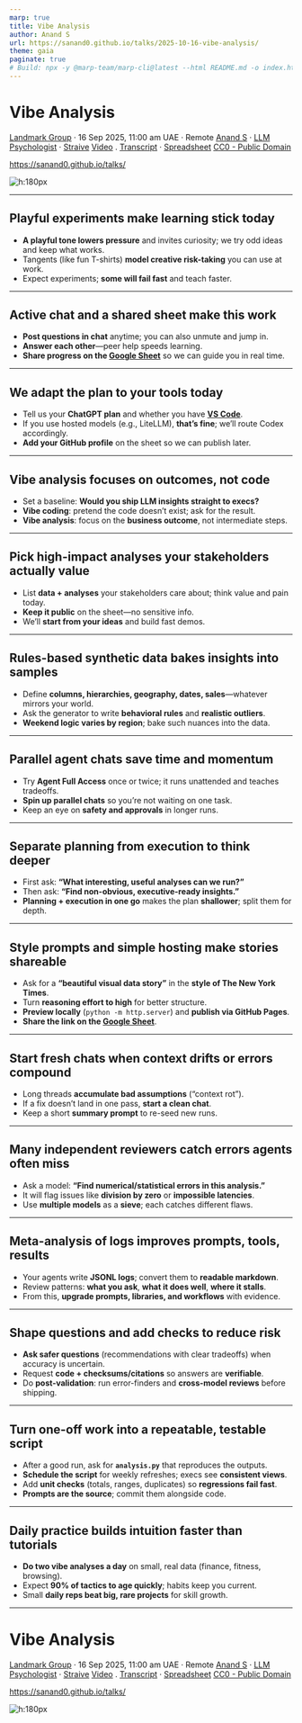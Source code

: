 ```yaml
---
marp: true
title: Vibe Analysis
author: Anand S
url: https://sanand0.github.io/talks/2025-10-16-vibe-analysis/
theme: gaia
paginate: true
# Build: npx -y @marp-team/marp-cli@latest --html README.md -o index.html
---
```


[sheet]: https://docs.google.com/spreadsheets/d/1z88_6xa-uVgE4BTScpwIC7jKYfnstYLk-UEoflhdQ0g/edit?usp=sharing

<style>
  transcript {
    display: none;
  }

  blockquote {
    font-style: italic;
  }

</style>

# Vibe Analysis

[Landmark Group](https://www.landmarkgroup.com/) · 16 Sep 2025, 11:00 am UAE · Remote
[Anand S](https://s-anand.net/) · [LLM Psychologist](https://www.linkedin.com/in/sanand0/) · [Straive](https://straive.com/)
[Video](https://youtu.be/coOYoHVrWU0) . [Transcript](https://github.com/sanand0/talks/tree/main/2025-10-16-vibe-analysis) · [Spreadsheet][sheet]
[CC0 - Public Domain](https://creativecommons.org/publicdomain/zero/1.0/)

https://sanand0.github.io/talks/

![h:180px](https://api.qrserver.com/v1/create-qr-code/?size=150x150&data=https://sanand0.github.io/talks/2025-10-16-vibe-analysis/)

---

## Playful experiments make learning stick today

- **A playful tone lowers pressure** and invites curiosity; we try odd ideas and keep what works.
- Tangents (like fun T-shirts) **model creative risk-taking** you can use at work.
- Expect experiments; **some will fail fast** and teach faster.

<transcript>

**Anand**: Okay, perfect. Thank you, folks. I will be going through a bunch of slides. The slides are not—well, actually the slides are important because that's where you'll get a few links that are essential for this workshop. I have also put in the link in the chat window. I'm not going to explain much about the LLM psychologist business other than to say that it looked like a cool title, so I thought I'll play around with it. **In fact, I even have a t-shirt with my name and the LLM psychologist title printed on it.** The back of the t-shirt is an AI-designed picture of me. I basically was trying out Nano Banana and said, what the heck, let's create an AI picture. And what's the point of an AI-generated picture if you can't put it on your t-shirt? So I ordered a custom one.

But that's the kind of stuff that I do, play around in completely useless ways and share the uselessness with as many people as possible. This is supposedly a workshop where you will be learning stuff, but in reality, it is also a workshop where I'm hoping to use all of you as guinea pigs and try out some experiments. Let's see how they go.

</transcript>

---

## Active chat and a shared sheet make this work

- **Post questions in chat** anytime; you can also unmute and jump in.
- **Answer each other**—peer help speeds learning.
- **Share progress on the [Google Sheet][sheet]** so we can guide you in real time.

<transcript>

Since this is an online workshop, please put in any questions, comments, whatever you have on the Teams chat window. If you are not on this Teams, please get on to this Teams, mute, turn off the speakers, whatever if that helps, or whatever method, but please do make sure you have access to the chat. I will also—yeah, the chat need not only be between me and you, it can be between you as well. Feel free to answer each other's questions, comment on those, or just unmute yourself and ask, comment, whatever. Just stop me. Two hours of monologuing is pretty painful.

As we go through, there is a Google Sheet whose link I have shared in this presentation and will also share on the chat, where as we go along, we'll be tracking your inputs, your progress, and so on. Your names ought to be here, and I am going to sort alphabetically so that it will be easier for you to locate your name. If you don't find your name, please add your name and we'll sort again. And as we go along, you can fill in the details. But yeah, at least the first two you're welcome to fill in now in a minute or two, but the rest, you can fill in as we go along because I'll give you the context for what to fill in.

And while, you know, two hours... the limit for a person to not get bored is apparently about 20 minutes, which is why the TED Talks are for 20 minutes. This is six times longer than that. You will get bored. When you're bored, please do whatever else. Just pretend that you're focusing on the workshop. Watch YouTube videos on your laptop if you want, but don't push yourself.

</transcript>

---

## We adapt the plan to your tools today

- Tell us your **ChatGPT plan** and whether you have **[VS Code](https://code.visualstudio.com/)**.
- If you use hosted models (e.g., LiteLLM), **that’s fine**; we’ll route Codex accordingly.
- **Add your GitHub profile** on the sheet so we can publish later.

<transcript>

Let's do a quick check on the setup. The first question is, what is your ChatGPT plan? If you have a paid account, then we will do certain things in a slightly different way. If you don't have a paid account, we will do things in a different way. My assumption during this workshop, which is different from what Vinay shared, was that we would be going the Codex route, but we don't have to go the Codex route. We'll try, we'll try a whole bunch of other things.

**Participant**: And yeah. Sorry Anand, I think—Sorry Anand. I think everyone has access to a LiteLLM's self-hosted LLM model. I think if anyone's having issues connecting that to the Codex and customizing it, please speak to Sreejith or Akanksha, our coordinator. But otherwise, you should be able to get Codex running with our hosted models. Yeah. If otherwise, if you have a pro plan, please use, feel free to use the pro plan as well.

**Anand**: Cool. So let's explore that. I'm just getting a sense. Okay, so there's nobody who's mentioned a no—okay, Sandeep has mentioned no against Visual Studio Code. Sandeep, that's a no, you don't use Codex, you use Vim or Emacs or some such thing? Or is that a no, you don't code?

**Sandeep**: I don't do code.

**Anand**: Wonderful. One person. We will—yeah, you don't need code. We'll very much work on this. Another question, and we will be doing some public data analysis. So I'm going to jumble up the questions a little bit. Is there—Okay, I'm going to assume that everyone has, or if not, can create a GitHub repo. So, I am going to add a column and ask you to fill out your GitHub profile link.

So, and actually I'm going to move that question a bit before. And yeah, if you could fill out column D as well. Yeah, let's begin with you filling out columns B, C, and D. With column D being the link to your GitHub profile if you have one. If you don't have one, please let's create one by going to github.com and logging in. There should be a sign up, and you'll be able to sign up with practically any email ID. Or yeah, with your Google account or your Apple account.

</transcript>

---

## Vibe analysis focuses on outcomes, not code

- Set a baseline: **Would you ship LLM insights straight to execs?**
- **Vibe coding**: pretend the code doesn’t exist; ask for the result.
- **Vibe analysis**: focus on the **business outcome**, not intermediate steps.

<transcript>

Now, while you're doing that, let's talk a little bit about a starting baseline. See, on the one hand, since we're going to be doing vibe analysis, it's good to know that LLMs can do analysis and we'll be playing around with it. But LLMs can totally mess things up. You've tried it, you know the problems that there can be.

So, I'd love for you to think a little bit about, given the power of LLMs and given the risk of LLMs, where are you, mindset wise, on: **can LLMs deliver exec reporting? That is, are you—how confident are you that you'd be able to have an LLM-delivered analysis, insight, report, whatever, straight to a senior exec?** If you are very confident, put in a yes. You're saying, "Yeah, most often it can do it," sure. You're saying "somewhat often," put that in. If you're saying, "Look, I don't think it will ever get to the point where I can take it straight to an exec," put in a no. Very rarely, sometimes, whatever. Just let's start with your baseline of opinion in terms of can an LLM-delivered insight be taken straight to an exec? And by straight, I mean without even looking at it, let alone verifying it. Because that's what vibe analysis is about. Vibe analysis is saying, I am going to have the LLM do stuff. I am going to pretend that the code does not even exist, that is vibe coding. Further, I'm going to pretend that the analysis itself doesn't exist. That's vibe analysis. I'm only going to focus on the business outcome. There's data, there's outcome. Nothing in between.

</transcript>

---

## Pick high-impact analyses your stakeholders actually value

- List **data + analyses** your stakeholders care about; think value and pain today.
- **Keep it public** on the sheet—no sensitive info.
- We’ll **start from your ideas** and build fast demos.

<transcript>

Another question that I'd like you to explore, think about, is: **what can we use, what can we analyze? What data, what use case, that will have high impact?** Now, think about the stakeholders that you are catering to across different functions. Think about what's difficult or time-consuming today. What is valuable for your stakeholders? And share, based on that, what data or analysis you think would have high value. Please put this in, keeping in mind that this sheet is public. So, do not put in anything that is sensitive. Put in whatever you are comfortable sharing publicly.

Now, we are going to spend a few minutes just letting you fill out this particular one while I take a quick look at a few things. We have about 30-40% with a ChatGPT plan. Got it.

**Participant**: Someone in the roadmap was saying something?

**Anand**: No, I think it was me. Sorry.

**Participant**: No worries.

**Anand**: Practically everyone except Sandeep and Shikha have a VS Code account. Shikha, I'm guessing you don't program in the course of your day. Is that right?

**Shikha**: No, no, I do.

**Anand**: What editor?

**Shikha**: Sorry?

**Anand**: What editor do you use?

**Shikha**: You're not audible. Hello? Am I audible?

**Anand**: You're audible. What code editor do you normally use?

**Shikha**: Sorry.

**Anand**: Can anyone else hear me? Okay, Shikha can't hear me.

**Participant**: We can hear you.

**Anand**: Okay. Okay, Shikha's rejoining. Cool. Not a problem. And I'm guessing the others who have—Okay, Sarah, what editor—okay, editor do you use? Sahil, what editor do you use? Nesrin, Minnie? You're welcome to type in the chat window. I'm just particularly keen on getting a feel—not getting a feel, making sure that I know where everyone is in terms of their editor setup, please. Because if anyone's not able to follow along and I need to put in a different editor, I will factor that in.

In the meantime, almost everyone's been able to also set up their GitHub account. Which is good. And we are starting to get inputs around the LLMs delivering exec reporting and there's a mix of responses. We'll come back to this later. And I guess people have started filling in the data and analysis that you think will have high impact. That is great.

Okay, and Suresh, you use Codium. Okay, interesting. But you also have VS Code, which is cool. I haven't tried Codium. And it's a fork. Okay, yeah. Sorry, any fork of VS Code works. I mean, as far as column C is concerned, if you have VS Code or a fork of it, please, just assume that it's working fine.

Okay, and some people have jumped to B1, which is great if you also have the Codex plugin and Python installed. That's perfect. For those of you who don't have Python installed, I would encourage you to install Python as well.

I'm just waiting for a few people to fill in some examples of data and analysis with high impact that can be a starting point for us to dive into specific data sets.

Okay, for those of you who have created your GitHub accounts, the next step, since practically everyone has VS Code—and Sandeep, Sarah, in your case I'll share what you might be able to do—you can go ahead and install Visual Studio Code. Sandeep, Sarah, you will want to install Visual Studio Code, but others, if you don't have the Codex extension, please jump to slide 10 and install the Codex extension. If you want to do it on your VS Code terminal, go right ahead. And please also make sure that you have Python installed. I will share a link to a tutorial. And this is for Sandeep, Sarah, and I'm just checking if there's anyone else with a no. Okay. Sandeep and Sarah, please follow these instructions. They are step-by-step instructions. Hopefully should not be too complex. And with that, we will all be able to run code locally on our machines.

Okay, we have a response on the kinds of data analysis that will have high impact. From Suresh, it's an analysis of mobile application catalog files to measure the performance of build-to-build performance deviation. Nice. Performance analysis is a fantastic use case.

Speed of AI image generation and accuracy of image as per prompts. Vidul, that's interesting. You're saying that that's a data set whose analysis will have high impact? Could you maybe unmute and explain?

**Vidul**: Yeah, hi. So, we basically work on AI generation of content right now, and we are using Nano Banana models. So recently, what data we check is how, what is the accuracy of the image which we get as per our prompts. And how, what is the speed of the NA10 workflows or the Nano Banana model which is giving us that image?

**Anand**: Fascinating. Again, performance related on this. Yeah. You know, given this kind of use case, I'm very tempted to just completely skip the public data set. We should just be working with your data sets. Wonderful. Let's just wait for a few more use cases to emerge and then we can dive in.

In the meantime, I'm also keeping an eye on the Codex plus Python installation column. Pravin, if you could take a shot at installing the Codex extension, at least, and certainly Python as well if you could, that will allow us to follow along.

One more use case and we can then dive in.

Okay, we have Devbrat saying allocation and replenishment data to arrive at stock availability. Could you unmute and share a bit more about this use case, Devbrat?

**Devbrat**: Yeah, hey hi Anand. So, I specifically work with the planning and allocation replenishment team, wherein we oversee the initial allocations and subsequent replenishment to stores of stock. So, basically analysis of that to determine what is our availability percentage right now, whatever stock we initially launched, is available at the store in subsequent months or not.

**Anand**: Fantastic. Do you have VS Code, Codex, or Python set up?

**Devbrat**: Yes, I do.

**Anand**: Wonderful. Actually, others, if you don't mind, let's start with this because of the use cases that we talked about, this one is probably most amenable to synthetic data generation. But even before we go there, Devbrat, do you have a public data set of this kind that we can use?

**Devbrat**: I have some data, let me just manipulate it so that we can use it in the session.

**Anand**: Let's do something different. Since you have data, what I'll do is there is—one of my colleagues built a small prototype where we can generate synthetic data of arbitrary kinds that follow a certain hypothesis. I'll ping the link. You'll need to provide an API key for it to work. In my case, I've already set it up by connecting it to our open router API. So works for you, doesn't work for you, doesn't matter. I can run this and share the data set with you, maybe even over Teams.

So what we want to do or what we can do here is you describe the data set and we'll have it generate the data accordingly.

**Devbrat**: All right.

**Anand**: Go on. I'll type, you talk.

**Devbrat**: Just let me just opening my Excel so that I can be as accurate.

**Anand**: Yeah.

**Participant**: Or you could just share the headers for the Excel spreadsheet. I think it's probably easier.

**Anand**: Yeah, that was—

</transcript>

---

## Rules-based synthetic data bakes insights into samples

- Define **columns, hierarchies, geography, dates, sales**—whatever mirrors your world.
- Ask the generator to write **behavioral rules** and **realistic outliers**.
- **Weekend logic varies by region**; bake such nuances into the data.

<transcript>

**Devbrat**: Yeah Anand. So in the data set, we would mostly have the concept name, which is your brand, as we have multiple brands.

**Anand**: Yeah.

**Devbrat**: We would have the date key. Our product hierarchy, which is group, department, class, sub-class.

**Anand**: Okay. I'm going to just say class. Go on.

**Devbrat**: Yeah. Then we would have the territory. So the data that I'm right now describing to you is for a weekday versus weekend sales.

**Anand**: Okay.

**Devbrat**: This is also one of the analysis that we do perform. So then we would have the net sales amount. The retail quantity, that is what was the quantity that was sold on that particular date. The retail cost. And yes, so this is the raw data that we would have. Against this, we would proceed to analyze whether, depending on the date, which day of the week it was and whether it was a weekend or weekday, and then club it and go on with our analysis.

**Anand**: Got you. Fine. So not quite the allocation and replenishment data. This is slightly different data. All right, fine. Let's go with this. Now, what I'll also say is, let's see. I want you to put in realistic patterns that occur in retail. Think about a series of hypotheses on how exactly retail would work, and this is specifically in the Middle East, so keep that in mind. Make sure that there are a few outliers, exceptions, unusual patterns that we normally find in data as well.

Let's transcribe that and hopefully that will in a few seconds... Okay, might have been faster too. We will be analyzing weekday versus weekend sales as well. And have it generate the data set. Now, the other thing of course that I could do is have ChatGPT take exactly the same system prompt, blah blah blah. Allow me to download the data set. And run.

Now, what you are seeing is effectively a somewhat standardized way by which we can create synthetic data for various purposes. So, I effectively have a system prompt that says you are a synthetic data generator and asking it to follow certain rules when generating the synthetic data. Of the rules, the one that I find most important is that we are asking the LLM to create behavioral rules about the generated data and then implement it. In other words, it's not about creating random stuff, it's about creating stuff that will actually have insights baked in. So which will make it a little more realistic. And then yeah, we have it generate the output.

So this is going to take its own sweet time whereas this might be a little faster. It's created some code. I am going to run this code and let's see how much data we have. My preference is to get to at least 100,000 rows. But we have not—ah okay, this one failed. So, let ChatGPT do its agentic thing and solve the problem.

But I am curious, has anyone—let me add this as a question here. Insert one column to the left. Any synthetic data that you generated? If—has anyone generated synthetic data using LLMs in any shape or form so far? I'd love to hear your inputs and while... yeah, please share verbally, it's good enough.

**Suresh**: Yeah, Anand Suresh here.

**Anand**: Yes, Suresh.

**Suresh**: So the data that's synthetically I have generated is that based upon the use case I have written there, right? I have a couple of performance test data that I collect from actual physical devices. Right? You have a mobile device, you have the information of that mobile device holding the information of how much of network, how much of battery usage or CPU usage. That synthetic, that's the original data that I have that is written in log files. Right? So based on analyzing that log files, I generate an HTML report because the file that I use is most probably 1 GB. Right? Not everyone to read it. So I use AI to generate a synthetic HTML report to read out its understanding as a job role does, right? As a performance engineer does, prepare an HTML report out of that.

**Anand**: Got you. And why synthetic data though?

**Suresh**: Help me understand. Why is that needed is what you're asking, right?

**Anand**: Yeah, you have real data. Why synthetic data?

**Suresh**: Yeah. See, I have lines of—in that log file I have, as I mentioned, it's like 1 GB of file, have thousands of lines to analyze. Right? So either I need some level of profiler to understand it as a subject matter expert and prepare a report. Right? That's the use case. That's the, that is why I'm using that, using a synthetic generated report kind of thing there. You answer you right.

**Anand**: If the source is large, I would have taken a sample and run it. Why synthetic data?

**Suresh**: See, sample in the sense, even see, there are too many metrics that that file has, right? Identifying the pattern what exactly I want, right? Is the file has information saying that when the app launched, right? That, that line may be written in some 1000 line or 2000 line, right? I'll not be able to sample, understand where is that line captured that metrics. Out of multiple files that I have. So I need to start some mechanism that can help me analyze all the lines that are written there, pick up what exactly is the console output that I want and give me the measurement when that start and when that stopped.

**Anand**: What I'm taking away is that you, sampling may miss a few scenarios that you want to explicitly introduce.

**Suresh**: Yeah, that's happening, yeah.

**Anand**: I see, got you. And that is often a powerful way or powerful use of synthetic data. In fact, that's probably my most common use of synthetic data. I want to introduce all kinds of scenarios, some of which I know beforehand, some of which I don't, and create this. Anyone else created any synthetic data? And if so, please do fill it in, but please also share verbally.

Okay, comment from Anand Tiwari, "Synthetic data is artificial data generated from statistical models trained on real-world data, designed to mimic patterns and properties without any real individual personal information." And you just created one with Codex for e-commerce. Do share more Anand, maybe if you can unmute and explain.

**Anand Tiwari**: Am I audible now?

**Anand**: Yes, now you are.

**Anand Tiwari**: Audible right? Yeah. So the link you have shared to generate the data, right? So there, prompt is already there for creating e-comm. I took the prompt, given to Codex and asked it to create a Python file and generate, like based on my input, it will generate...

**Anand**: Understood. Nice, nice. Okay. I was curious about any prior synthetic data, but you're just saying now you manage to get that done. Wonderful.

**Anand Tiwari**: Yes.

**Anand**: Perfect. Let's see. I guess we now have this data set which I will share in the chat window, but the data is not found. Try again. And it's still not found. Download. Okay. I wasn't able to download it. Try again. And give me the link.

Hopefully that should do a better job. No. Didn't work. Give me this CSV please.

Usually these links last at least an hour, but sometimes there are problems. I wonder if the file name has an issue. Okay, it says it's created the CSV. Let's download. Okay, that worked. And to avoid the massive size of these, I will—okay, 1.3 MB. I'll zip it anyway and add it to the chat. It's about 250 kilobytes. Oh, that didn't quite work. Let me—interesting. Looks like I am not able to attach it in Teams. What is your preferred file sharing mechanism?

**Participant**: You can just add it to the Google Sheet, I think, as another one. I think the teams can download it from there easier.

**Anand**: Interesting. That is a good point. I'll add it to Google Drive. And I have the CSV. Compress as a zip file. Create this on Google Drive. And share it publicly. And I will put in the link in the chat. So you should be able to download this.

Okay, so now that we have a data set to start with—and my request is others, please, you don't have to use public data. I wanted public data so that we could collectively share in this session. I'd like you to work on your respective data sets. Ideally, something that you've picked and added in column F as the data set that you want to analyze.

So, we are now getting into the analysis stage. We've spent 40 minutes talking random stuff, but now's when the work begins, so to speak. So maybe we can start with Devbrat, you sharing your screen. I'll stop sharing mine.

**Devbrat**: Yeah.

**Anand**: Wonderful. And we'll rotate as we go along with anyone else who has public data. So, Suresh, you have some public data now?

**Suresh**: Yeah, I got some data here. Even I have shared that link, GitHub repo link there.

**Anand**: Oh, wonderful. And Vidul, were you able to get or generate any public data related to this or anything else?

**Vidul**: Yeah, yeah, I'm just in the process of it.

**Anand**: Wonderful. And Anand, you've in any case gotten or created public data. Were you able to download it?

**Anand Tiwari**: Yes, yes.

**Anand**: Wonderful.

**Anand Tiwari**: Yes, it's available.

**Anand**: So maybe we'll rotate between this group and anyone else who has public data that they want to share. But in the meantime, we'll wait for Devbrat to share screens and we will dive in a bit and explore what creative things we can do with the analysis.

Remember, the objective here is vibe analysis. So we don't want to worry too much about the code or the analysis. Ours is more an output focus and how we can get to good answers, both robust and interesting and useful.

**Devbrat**: I'll share my screen now Anand. Just a heads up, I am from a non-coding background, so I do use Cursor and VS, but not very familiar.

**Anand**: **You are the perfect candidate for vibe analysis.** No, with several, with no blinkers on. So, great. Now, as a starting point, please open the folder... there's an open folder, yeah, that has the data set.

**Devbrat**: Let me just maybe transfer this.

**Anand**: Actually, opening the downloads folder works fine too.

**Devbrat**: Okay.

**Anand**: And part of—one of the things that you want to do, general tip to everyone, is if you have multiple data sets in one folder, **create a separate folder, move just your data set in, and do the analysis.** LLMs, coding agents in particular, are as dangerous as you can imagine. So, A, you don't want data exfiltration. B, you don't want malicious code, or you want to kind of sandbox malicious code. And most of these coding agents, by default, restrict themselves to the folder that you are running in. So, sandbox by folder.

Yeah, please open the folder, Devbrat.

**Devbrat**: I've opened the folder. Do you want me to open the file as well?

**Anand**: No, not required. Why don't we now create a plan? What I find effective is keeping the plan part separate and the execution part separate. One shot works well in some cases, and we can trigger that. So actually, let's do both. Why don't you ask it to generate some insights, whatever you want? That's step one.

Okay. But don't press enter yet. Once you've typed in whatever prompt you want, then before pressing enter, I'll share a few ideas.

</transcript>

---

## Parallel agent chats save time and momentum

- Try **Agent Full Access** once or twice; it runs unattended and teaches tradeoffs.
- **Spin up parallel chats** so you’re not waiting on one task.
- Keep an eye on **safety and approvals** in longer runs.

<transcript>

**Anand**: Yeah. Great. Now, at the bottom, there is a dropdown. Could you select… okay, multiple dropdowns. Even below that, there's a tiny little thing. Yeah. Switch Mode.

Yeah. Now, normally you would have it in Agent, but in this particular case, there's no harm putting it in Agent Full Access. So that way you don't have to keep approving. Specifically, what that will… yeah, basically eliminates the need for multiple approvals. You have Python installed on your machine, I presume, right?

**Devbrat**: Yes, I do.

**Anand**: Perfect. The next thing that we want to do is have some of these run in parallel. And I'll share a second tip. But before that, just one thing for everyone to keep in mind, if you have not yet tried Agent Full Access, **try it once or twice. It is slightly dangerous, but you also need to know the benefits that you get when an agent can run autonomously.**

Again, from this point on for a while, I'm going to be sharing a bunch of ideas, suggestions, tips, etc. Good part is it's being recorded, but if you'd like me to repeat any of these or have any questions on anything, please put that in the chat window, and we'll take that as we come along. So for now, please click on Submit on this, Devbrat.

Now, second tip: **it is utterly painful and boring to wait for an agent to finish stuff.** So, I usually find it more entertaining for myself to do something else in parallel. So in this case, could you click on that new chat, Devbrat?

Yeah. And let's try something else. Now, there are two problems that we face when working with LLMs. A, they don't do what we ask them to do well. The converse of this problem is, **we don't ask them to do the stuff that they do well**. And a big part of the blinkers that we have is that we kind of know how to do stuff, we've been doing stuff so far, and we limit ourselves to that. Weekday-weekend analysis is a classic example. You have been doing this analysis, therefore that is what you want to do.

What if you didn't even know how to do this? And if you wanted to be a creative person. Here is a prompt that you can try and type out, Devbrat. **"What interesting, useful analysis can I run on this dataset?"**

Question mark, and run.

Now, what we're doing here is an exploration. We are asking it for suggestions on what analysis can be run. Roughly the equivalent of having it do exploratory data analysis, except that when people do exploratory data analysis, they do it from the perspective of trying to get an understanding of the data. Here, we are asking it to do an exploratory data analysis to help us surface insights, and maybe it will do a little bit of preliminary analysis and say, "here may be an interesting observation, here's another interesting observation."

In fact, we could do something even better. Could you create a new chat?

And ask it to **"find the most interesting, useful, and non-obvious insights from this data."**

Yeah, "find the most interesting, useful, and non-obvious." Obvious spelling. Very interesting spelling also, but that's okay.

Yeah, go ahead, it'll figure it out. Insights from this data. And explain it in simple, witty language. W-I-T-T-Y. Yeah, language for a senior exec.

And go ahead.

</transcript>

---

## Separate planning from execution to think deeper

- First ask: **“What interesting, useful analyses can we run?”**
- Then ask: **“Find non-obvious, executive-ready insights.”**
- **Planning + execution in one go** makes the plan **shallower**; split them for depth.

<transcript>

Now, let's talk about a few things here. In the earlier example, we're saying, "what can we find?" That is roughly the equivalent of a planning mode. You do the exploration and give me some ideas. Now here we are saying, "give me the ideas and give me the answer." Why would we not always do the latter? What I find is that the mental capacity of a single agentic loop execution is constrained. It doesn't go too far. So, **if you ask it to plan and execute, it allocates less thinking power to planning** and, compared to the full thinking power, maybe it does 50-50, 20-80, whatever. But the amount of thinking or planning is less than the whole. So, if I have a pure planning cycle, I usually find that it comes up with more insights that I could explore, out of which I can pick and choose and dive deeper.

Whereas this is a slightly different one. I am not interested in coming up with the most interesting analysis, I'm just interested in coming up with some interesting analysis. In that case, I switch over to this. But in any case, one of the principles to follow is, if you think you know what analysis to do, good, do it. But **remember that the AI can do other stuff that you haven't even thought of.**

Now, let's go back to the list of analyses or list of chats, Devbrat, and pick the first one. Maybe it's run. Okay, well, why don't you interpret this?

**Devbrat**: Right. It's very generous, should I show both Saturday, Sunday weekend? I think it is a strong, it is good analysis, especially that it has also considered that in Middle East, Friday might be a weekend. So it has given us that picture as well without us specifying it.

**Anand**: Well, kind of, the file name gave it away, but it's obviously smart enough to pick it up.

**Devbrat**: Yeah.

</transcript>

---

## Style prompts and simple hosting make stories shareable

- Ask for a **“beautiful visual data story”** in the **style of The New York Times**.
- Turn **reasoning effort to high** for better structure.
- **Preview locally** (`python -m http.server`) and **publish via GitHub Pages**.
- **Share the link on the [Google Sheet][sheet]**.

<transcript>

**Anand**: So which is great. Now, here's the problem. It takes us a minute to read through this and understand it. How about if we ask it to visualize it? I would say, **"Create a visual data story as a single-page web app that explains this insight."**

Now, we'll make a few small tweaks before we submit this. Instead of create a visual data story, let's make it **"create a beautiful visual data story."** Add the word beautiful before visual. And some of this matters because the aesthetics will make it far easier for the audience to understand it. And depending on the model, it has a pretty decent sense of aesthetics.

Next, let's make a model choice. Could you select the dropdown that chooses the models? Auto context is fine. But to the right, isn't there a little tiny little button to the right of that? No? Oh, that's okay, fine. Which… I think we have configured at GPT-5. Could you go to the settings in your… yeah, that one. Select the codex settings dropdown. Open the config.toml. And GPT-5 via light LLM with reasoning effort medium. Could you change the reasoning effort to high? And save it. Save and close.

And okay, the reason I'm saying high is, well, you can try it with medium and try it with high and see the difference. But what I find is that it tends to be a little more, obviously, thoughtful with high, and that can make a difference in terms of the aesthetics, especially keeping in mind that GPT-5 is not as aesthetically sound a model as let's say Sonnet 4.5.

The second thing that we can do is **style transfer**. Now, it's one thing to say create a beautiful visual data story. It's another thing to say create a beautiful visual story in the style of X, Y, and Z. Now, **one of the ways in which we can specify things is explicit**, which is, "I want you to create a header like this. I want you to create a banner like this. I want you to create a scrolly-telling style application, buttons in this form," etcetera, which is verbose. A more efficient way of providing instructions is saying, **"in the style of X."** You could say, "write code in the style of this particular developer," a famous developer. Create visual art in the style of this painter. Create data stories in the style of, say, the New York Times or the South China Morning Post or whatever. In other words, having a mental model of different style catalogs, styles of development, styles of analysis, styles of visualization, styles of anything in your line of work, can be very powerful. Knowing what those styles are becomes important. For now, therefore, why don't we pick the New York Times as the gold standard for visual data stories and add the phrase, "in the style of the New York Times"?

Perfect. Now go ahead and submit.

Right. And could you go back to the chat? And after the next two will, any one of these complete? Can you find the most… yeah, most interesting… Yeah, okay. Let's take a quick look.

Any of these sound promising?

**Devbrat**: Sales and margin basics.

**Anand**: And others, please feel free to pitch in as well, if you spot something that looks interesting.

**Devbrat**: Pareto is interesting, I guess. The top classes that are contributing to 80% of sales. Something which we did not think of.

**Anand**: Any others?

**Suresh**: Devbrat, do you mind closing the welcome window and making the font a bit bigger, please?

**Devbrat**: Yeah.

**Suresh**: Thanks. Thank you.

**Anand**: And control… yeah, perfect. One more control plus might make it easier. Control plus is the keyboard shortcut for increasing font size.

**Devbrat**: Control plus.

**Anand**: Yeah.

You know, one of the analysis patterns that I find almost invariably interesting is **anomaly detection**. And it's saying are there any outlier days or category spikes. The reason is it either flags errors in data or unusual business patterns. Both are almost guaranteed wins.

Cannibalization signals. Okay, that is also another… I find that a correlation matrix is another one of those ultra-powerful analysis techniques. Create a bunch of categories, find out what is the correlation in sales between category A versus category B for every pair of categories, and then see if there are any insights that come out of those. Now obviously, this is dummy data, so the actual insight will not be as powerful. But the important thing here is, given this kind of data, the… what an LLM is able to share in terms of the kinds of analysis we can do is also something that expands our horizons. And **the biggest barrier that I've seen to this is our own skill**. The more skilled a person is in doing a certain piece of, in doing analysis, the more blind they are to analysis outside of their experience. It's not a bad thing because they probably know 90% of what needs to be done. That 10% or what we believe is 10%, could actually be much larger with LLMs.

But what this does not tell us is, is doing this analysis actually interesting or useful? So let's take a look at the last piece of analysis if Devbrat, you could go back to the list and pick the, yeah, that one. And yeah, let's start, stay with the executive summary. I'll read it out. Two big sale waves crush price realization. January and July run a 34% markdown versus the 18 to 20% of the rest of the year, dragging average sale price from 60 to 47. Okay. If I was an exec, that would be pretty impactful.

And Mix is doing the heavy lifting. I'm guessing that's a category. Sneakers, bags, and watches punch above their weight, whereas low average sales price, tees, t-shirts maybe, soak up about 30% of the units and only 9% of the sales, which is the Pareto analysis that we were talking about. Again, useful, but may not be surprising. Returns cluster in high-ticket accessories and modest wear. Okay, and Qatar and Oman are the hotspots for costly returns. That would be ultra-valuable information if it was not already known where are my returns killing me. UAE is promotion-heavy whereas Bahrain is steady on pricing. Again, fairly useful. Now here we have a set of answers, which it has picked from a whole series of different kinds of analysis after spending a good six minutes on this.

Here, we have two advantages and a disadvantage. One, we get answers straight. This is pure Vibe analysis. And it allows us the ability to rerun this analysis later if we ask it to save the code and work with it, which we will do in a few minutes. The disadvantage is that we have not really explored this, and therefore may need to do some validation or perhaps re-ideation.

But let us do two things now. Let's ask it to create a script that will allow us to rerun this. And then later on, offline, Devbrat, you can have it create a visual data story as well. So, could you begin by putting in this prompt which is, **"Create an analysis.py file that will recreate this analysis and generate an XLSX file with required data."** And submit.

And this is another pattern of analysis that I find, which is, earlier we would have written the code, run it, and have it do the analysis. Now we are having it do the analysis, let it write out the code however it wants, and once we are happy with the analysis, then ask for the code. **The code is the byproduct, not the primary product.**

Now, let's go back to the prompt where you asked for the data story. And yeah, the high one, correct. We have created a data story. Now, could you preview this? Do you know how to run a web app locally?

**Devbrat**: Not on…

**Anand**: Start the terminal, please.

**Devbrat**: Okay. Assuming that I should be able to…

**Anand**: Yes, but the three dots, next to the run. Yeah, and then click on Terminal and New Terminal. And type Python space -m space http.server. Yeah, enter.

Lovely. Now on your browser, open localhost:8000.

**Devbrat**: Localhost…

**Anand**: Yeah, one word. Localhost colon. Yeah, instead of 3000, make it 8000. But you already have 8000 somewhere. Yeah, 8000, great. Enter.

Cool. We have a data story, kind of in the style of New York Times. Scroll down, please. Oh, interesting. Okay. Wonderful.

Now, why don't we publish this on GitHub? Have you pushed to GitHub so far?

**Devbrat**: No, I don't think so. I have some private repositories.

**Anand**: Got it. Why don't you go to your GitHub repo? It'll be the easiest way of doing it for now. And then, Suresh, we'll switch over to your laptop. Uh, yeah, go to home and the new repository that you might have just created. If you haven't, then click on new. Yeah. And put in something. Yeah, and scroll down, create repository.

And there is an "upload an existing file" tiny little link in the blue section.

**Devbrat**: Okay, yeah, got it.

**Anand**: Click on that. And choose the three files from your folder. It had created in that folder three new files. If you look at it, you'll kind of be able to guess which ones. Not the Python file, yeah, script, style, and index.html.

**Devbrat**: Alright.

**Anand**: Open, great. And go to the bottom and commit or submit or whatever. And next, in the tabs, there is a settings tab on the right side.

**Devbrat**: Yeah.

**Anand**: On the left side, you'll see Pages towards the bottom.

**Devbrat**: Yeah.

**Anand**: Select, in the branch dropdown none, change that to main and click on save. Now it's starting to publish. And click on… to see the progress and where it is, click on the Actions tab. And give it about 30 seconds. You can just click on it to see what it's doing. All we are doing is taking a bunch of files, including any web story, putting it on GitHub, it will eventually publish it. And yeah, it's now… build is done, now it's deploying to GitHub Pages. Once it's deployed, we will know the link. We know the link, but it will show the link, and then we can click on it. Yeah, please click on this. And congratulations, you have **Vibe analyzed, Vibe coded, Vibe deployed**, so to speak. And it's live. So please copy this, put it onto the Google Sheet as one, and create a bunch more with public data just to get a feel for it, right?

**Devbrat**: Yeah. Sure.

**Anand**: Suresh, let's take yours, and we'll go to the next stage beyond this.

**Suresh**: Yeah. Let me share. I have Codium. Okay, hold on. My screen is frozen. Okay, great. Yeah.

**Anand**: Now this works perfectly. Cool. And you've already created some stuff. Let's take a look.

**Suresh**: Yeah, as I've told earlier, right? I picked up some dataset from some mobile app. This is all the data that it has.

**Anand**: Okay, but anything confidential that you shouldn't be sharing?

**Suresh**: Nothing, nothing, nothing. It's some vibed app that I have. So to start, my prompt says something like that.

**Anand**: Hold on. I would love for you to copy this prompt and put it into the Google Sheet for others to also be able to take a look at it.

**Suresh**: Already.

**Anand**: Oh, you have? Okay, wonderful.

**Suresh**: That's done.

**Anand**: Okay, yeah, fine. Cool.

**Suresh**: Now let's spend a minute on this. "Start analyzing the data in this folder across files by doing a systematic..." Okay, "examining the file like a performance test engineer." Okay, interesting. "And generate an HTML report." Sure, go ahead, please. We'll come back to the prompt.

Yeah, that's the prompt. I said it not to hallucinate, not to do all the false stuff that, right, stick to the data. Because there are too many files and much more to analyze. Yeah, it has analyzed each and every file, generated that performance report. And it did not generate the AppDynamics report earlier. Okay. Looks, yeah, I re-prompted it to fix that thing. Yeah. It has somehow generated it. So the report looks something like this now.

**Anand**: Nice. Okay. And this is more in the style of a dashboard.

**Suresh**: An APM tool report. Yeah.

**Anand**: Okay, I see what you're saying. Okay, fine.

**Suresh**: Because I've prompted out to give me an observatory report. So in the similar state, it has this observatory stuff there. Yeah. It's still not working. The nav bars is not working. I have to prompt it out to fix this. Yeah.

**Anand**: Got you, fair enough. How are you thinking of prompting? Continuing the conversation, asking it to fix it, or new conversation, asking it to fix it?

**Suresh**: No, continuing the conversation, right? Until and unless I have filled out all the window, it will ask for a new window, right? That's how I usually practice. But at the last, I re-prompt it to give me, rather than doing all the multiple prompts, summarize to one prompt. So to reduce my workload there, right? I do that at the last. Concluding everything there, to give me the exact prompt, rather than doing multiple prompts.

**Anand**: Got you. In other words, and tell me if I'm paraphrasing correctly, you're saying given this conversation, give me one prompt that will do the equivalent of all of what we have done so far.

**Suresh**: Yeah, yeah, yeah.

**Anand**: Which is a powerful way of recreating the analysis and learning from failure.

</transcript>

---

## Start fresh chats when context drifts or errors compound

- Long threads **accumulate bad assumptions** (“context rot”).
- If a fix doesn’t land in one pass, **start a clean chat**.
- Keep a short **summary prompt** to re-seed new runs.

<transcript>

**Anand**: What I've usually seen is that **there is a risk of context rot that increases with errors**. It's taking three or four wrong directions, and we don't want it to go in those wrong directions. So we start again, which is great. But by continuing the conversation, that context, even if it is only about 20% of the total context window, so it hasn't really filled it, can still reduce the overall quality a fair bit. So, if after one correction attempt, I don't get to where we want, I find it more profitable, at least these days, to switch to a new chat and try either with the summarized or paraphrased prompt as you mentioned, or a new prompt. However, that may well change with models in the future, not sure.

**Suresh**: Yeah.

**Anand**: Let's go back to the editor, please. And I saw that you are about to create the analysis script that will generate...

**Suresh**: Yeah.

**Anand**: Yeah. No, please go ahead. Let that run in parallel. But there's something else that we can probably try around this. Now, one thing that I find hard to do is reviews. And there are several things that take up my time from a review perspective. One way of reducing the load is to have the LLM do a part of the review. Let's start with one aspect. So far, the output... okay, when creating the visualization, did it generate a set of output data files as partial analysis?

**Suresh**: I did not ask it to generate an MD file or something like that because it's already creating a HTML report. I don't want to create an additional MD file. Right? So I did not ask it to print that, but it's still writing out the analysis, a short summary of what it has done. Right, that's there.

**Anand**: That's okay. The visualization, is it hard-coding the numbers in the JavaScript or HTML, or is it picking it up from a TSV file or a JSON file?

**Suresh**: No, it's picking it from the TSV file. As you said, right? Yeah, the values are not accurate every time. Right? So I have to go back, ask, prompt it out how this value is generated. Right? Or use another model or another IDE, parallely do this in two IDEs, analyze where is where is the difference, right? And do some stuff like that to verify because these are numbers, right? Numbers may not be accurate. I have seen sometimes that if it's 1k, it is showing 2k also. Perfect. Hard to believe why this number is coming, right? So that varying models, multiple prompts in the same model, or picking out three or four models at a time across multiple IDEs, yeah. That I usually practice.

**Anand**: Let's find out how we can systematically identify and reduce the possibilities. Could you open a new chat and try the following?

**Suresh**: Oh, sorry, you want a new session?

**Anand**: Just a new, yeah, yeah, just a new session. Right.

**Suresh**: Maybe this will hold up. Oh, not…

**Anand**: Now it seems to be going in parallel, which is great. Not what must… Oh, is… no no no, it is working. If you click… no no, click on the earlier one, it said working at the bottom. Click on the earlier session. Yeah, at the bottom. Do take some time. Oh, it said working a few seconds ago.

**Suresh**: Yeah, yeah, that's… Let me go back history. Yeah. Oh. Sorry. Wrong. All right. This is just some data, right? Yeah. Fine.

</transcript>

---

## Many independent reviewers catch errors agents often miss

- Ask a model: **“Find numerical/statistical errors in this analysis.”**
- It will flag issues like **division by zero** or **impossible latencies**.
- Use **multiple models** as a **sieve**; each catches different flaws.

<transcript>

**Anand**: Let's rebuild. Now, let's ask it the following: **"Find errors in the analysis that generated the data visualization."**

One small correction, "that generated D". And no question mark. Instead, you could add a full stop please. **"Focus on numerical errors."** Numerical and statistical errors.

Right, go ahead. Uh, no, wait, let's… okay, let it run, let it run. No harm. No, no, no, let it go ahead. What I would have added, and this is something that we can explore going forward is, reading the output from here, from this window, has two problems. One, the format is somewhat constrained, copy-pasting is a little difficult, that sort of a thing. I usually have it generate any output that I want to substantially review into a markdown file. You can always add that later and say, "save this into errors.md" and it will do the job. But doing it upfront allows me to review it as a markdown file and save it and so on. This is behind the scenes using codex or not?

**Suresh**: This is, I think this is, this model is using, what am I using? I think it's using Claude or something. Backend, this ID is wrapped under Claude only.

**Anand**: Okay, fine. I what I will do is show how you can, in case this sort of a thing happens, you how you can go back to the logs, and the logs analysis can be pretty powerful. But why don't we scroll up, maybe increase the font size for others to read, and we'll see some of the errors.

**Suresh**: Control plus. Yeah.

**Anand**: Let's scroll up a bit.

**Suresh**: Yeah, for the third prompt, it has analyzed that analysis file, Python file that we have tried just…

**Anand**: Good. Let's jump straight to the critical errors below.

**Suresh**: Yeah. Go ahead. Ah, critical… memory growth calculation error.

**Suresh**: Let's skip the recording that I liked and the analysis, the analysis. And generally the data visualization focused on the numerical. Okay.

**Anand**: Now the first one it's saying is, in case the denominator is zero, there'll be a...

**Suresh**: Inaudible. As division by zero is correct, wrong. Problem, if finished, number is zero, it's called division by zero. This condition should be showing correct calculation. What is wrong calculation as wrong. Okay, but how do I analyze it?

**Anand**: That and the second one are somewhat smallish issues. Take a look at the third one.

**Suresh**: Frame latency values not, not on, rendering data.

**Anand**: It's saying that there is a frame that took 44 minutes, which is crazy.

**Suresh**: Middle seconds. The suggested data is either two timestamps instead of frame rates. Inaudible, microsecond data. This file has some. Okay.

**Anand**: Which is an interesting observation. And this is the sort of thing that will lead us deeper to figuring out, forget whether the analysis is right or wrong, whether the data itself has issues.

**Suresh**: Yeah.

**Anand**: And item number five is also seems interesting. Could you scroll down? So it's saying, and this is a subtle one, it's saying that this is the peak and average, but we're not looking at the distribution around it. Arguably not an error of commission, more an error of omission. We have not considered something. A different kind of issue that we're looking at.

What I find is if you have, well, you know the saying, right? **Many eyes make all bugs shallow. If you have not one reviewer, but a dozen reviewers, and synthesize across those, invariably it will find stuff that is wrong.** Many of which we may want to say, "Yeah, I will excuse it." But the odds of something that is incorrect going through become less and less. **It's like a sieve. And we can have multiple sieves as filters, run potentially by different LLMs. And each has its own flavor of doing the analysis.**

Now, let's try one other thing. And then we shall move on. Sorry, I was wondering who had the third dataset. Sorry, somebody else had an… Okay, Vidul, you had another dataset, right? So, before we move on to Vidul in a few minutes, Suresh, how might we add test cases to this? Any thoughts?

**Suresh**: Test cases. See, the data that you're looking at, right? If you look at the test case, if you... not line of thought. Let me see.

**Anand**: And others, please feel free to pitch in if you have any thoughts as well. How might we test or add test cases in something like this?

**Suresh**: This is based upon, see, based upon the problem statement, we should generate test cases.

**Anand**: Correct.

**Suresh**: The ideal principle. Yes. If you say energy score statistic error is is something that I have to look at. Yeah. Let me vibe it. The list of…

**Anand**: Cool. I'll just read that out. What are the list of test cases that the performance QA team has to test to debug and do a deep down QA for the energy statistical score issue? Which is great. Now, what this was doing was, firstly, a great thing to ask the LLM the question. And was using a specific issue. You obviously have the option of going broader in two ways. One, doing the same thing for each of the issues, and you could even upfront ask, "How do I go about testing these?" Or potentially even a broader question, which is, I have this codebase, this is the problem that I'm trying to tackle. How might I go about testing it? Why don't you, in while the session is going on, try that out, while in the meantime, Vidul let's...

**Suresh**: I don't have a codebase. This is an external app. I don't have the codebase to identify why this energy, if you say one problem statement, energy score statistics error, right? I don't have the codebase to analyze what method or function is using this energy score. This is a third-party, some random dataset I have pulled in. Right. So I don't have the master code to analyze, to deep down, right?

**Anand**: The analysis.py script that it generated is our code, right?

**Suresh**: Sorry, can you come back?

**Anand**: analysis.py on the left is the code.

**Suresh**: Okay.

**Anand**: We've just generated the code already. Why don't you click on it? On analysis.py. Here it is.

**Suresh**: Analyze data from CSV files and generate a comprehensive Excel report. It has analyzed the data, the original data, and created this comprehensive report. Right. That's what this Py code has. But it doesn't have, it doesn't have the root cause of this energy score statistics error.

**Anand**: Maybe, maybe not. I see your point because that is coming from the underlying… Okay, wait. Let's take a look at the energy statistical score issue. Where exactly did we see this?

**Suresh**: Yeah. So this is an issue. This is a battery usage issue of an app, saying that it has touched 99.67% of utility of peak energy score.

**Anand**: Could you select that?

**Suresh**: This one.

**Anand**: Yeah. Now, it's not saying 99. something percent. It is saying an absolute value of 999.67.

**Suresh**: This is something like this. Battery related kuch graph file hai. Energy consumption analysis. Okay. With respect to timestamp when I'm using that app, there's a touch point at this time period that has a maximum utility of 99.67. Out of all the allocated battery, it has touched 90, if say at the, the battery of that phone is sitting on 80%, at that point, I have used 99.67 utility there, out of that is allocated. Got you. That's one hotspot that it is giving it to me. So now if I have to test it, I have test cases that. But answering back to your query, if I want to deep dive and analyze what's causing this, right?

**Anand**: I see what you're saying. **What we want to do is test the analysis process.**

**Suresh**: Okay. Okay.

**Anand**: Which is what analyze.py does and it is entirely possible that this statistical error is an analysis issue, unlikely.

**Suresh**: Okay. Okay. Not a real issue. Okay.

**Anand**: And in which case, how would we go about writing test cases for our analysis process? We've asked an LLM, "Do the analysis." It has done the analysis. We asked it, "What mistakes did you make?" It told us. Now, we don't want to ask it every time what mistake you made. What we are now abstracting it out to is, I did vibe analysis, I got a result. From the analysis, I'm converting it into repeatable code. But the testing that I did, I want to convert that to repeatable testing as well. That is the direction that we are going in. Okay. So put another way, how can we add test cases to analysis.py?

Do give it a shot. In the meantime, Vidul, could you share your screen? We'll try a few other techniques now. But in the meantime, my request to others is, **please use whatever public data you have. Create a data story out of that. And put it onto GitHub and share the link** on the Google Sheet. Let me pause here for a minute. Does anyone have any problem with this? Okay, let's do one thing.

Could I request all of you to fill in column H? I'll share my screen first. And Suresh, maybe you could stop sharing your... Okay, you've stopped sharing your screen, perhaps. I think my screen is visible. Could someone confirm?

**Vidul**: Yes.

**Anand**: Okay, thanks. So, please fill in column H, which takes the question, what data set are you playing around with? Any public data set that you have. Please create a data story. It doesn't take more than 10 minutes for the application to run. And you can put in any prompt that you want. If you've started, please put in the data set. If you've completed even better, fill in the GitHub repo link. Since most of you have GitHub repos, and for those of you who don't, just create a repo the way we just saw Debabrata create it. And if anyone has any issues, please let me know. What I'm hoping is as at least one part of the outcome of this workshop is **all of you have one published data story with public data.** Okay, Vidul, I'll stop sharing my screen. Maybe you could share yours.

**Vidul**: Yeah. Okay, it's coming up for me. Should be able to see it in a few seconds. Yeah, I can see your screen. Great. Yeah, so I have created this mock data using like two, three rows. And so basically what we do is we have an N8N workflow wherein we upload a CSV file and we have particular short prompts. So suppose for a product you want the model to, like to pose in a certain way, we give each short prompts, which you can see here, short one, short two. So we have around 10 short prompts. And accordingly, we have input images also. So right now we have mannequin images and overlay images of the product, which we give so that Nano Banana can work on the prompt and give me the output image.

Now there are many issues which we see wherein we see that okay, maybe due to rate limiting or maybe due to latency issues, the, like the model does not give us the correct amount of output images or sometimes it also does not generate the correct output based on the prompts. So I've just collated everything inside this data as per like what QC we do and how do we pass or fail the product and what do we go about for each product. And we also have the time, how much time does it take and how much time does it take for each person to QC and and so on. So yeah.

**Anand**: Great. Now are you using Codex or something else?

**Vidul**: Yeah, Codex. So I downloaded VS Code and I have Codex plugin.

**Anand**: Perfect. There seems to be a bit of an echo. Maybe it's some other... Okay, yeah, the echo's gone. Perfect. Let's do this now. Rather than asking it to, or okay, why don't you go ahead and type out a prompt as to what analysis you want to do? Okay. Don't press enter at the end. Yes. I was just trying to...

**Anand**: Yes, please. No, if it's, you've opened the same folder, right?

**Vidul**: Yeah, I have opened the same folder. Do you not want me to add it?

**Anand**: Auto context should... Okay, no, no, go ahead. Nothing, no harm. Please add.

**Vidul**: So what I did was I added, like I have two files. I'll just delete one maybe.

**Anand**: Ah, yeah, okay, I understood. Yes. All right, perfect. But still, no harm in explicitly providing it a context. So please feel free. But after you do that, yeah, wait, you go ahead. And then I'll guide you on the next step. No, no, don't, don't, don't submit. And if you have submitted, stop it. Yeah, copy this prompt.

**Vidul**: Okay.

**Anand**: We'll try a slightly different technique, **meta-prompting**. Copy it. Now open a new chat, new session, whatever. Right. Paste the same thing, but don't submit. Now, here's the thing. We are not prompting experts. Even if we are, the next model that comes up ends up changing the rules of the prompting game. So, let's ask it how we can improve our prompting. Part of that is largely the planning step. So, in the bottom left, instead of agent, could you select chat? This, yeah, the chat option makes sure that it's not going to write the code. Now, what I'd like you to do is in this prompt, press shift enter a couple of times to add a few new lines and say, suggest a prompt, suggest an improved prompt for this. Suggest an improved prompt for this. I'm giving you very concise versions just to make it easier to type. Normally, I would have said this out louder. Now submit.

So, you have explained your intent. It's like, here's my prompt. But in addition, we're just adding one more thing, which is roughly the equivalent of, yeah, give me a better prompt. Now, why does this help? Invariably, our prompts are, they they include contradictions, ambiguities, and omissions. It has the data, it understands English pretty well, it's pretty logical. Have it do one round of clarification so that we give it better instructions. Let's scroll up. Just glance through it.

**Vidul**: I mean, is it like it is explaining what to do instead of doing it?

**Anand**: Yeah. And what I find powerful here, for instance, is, let's read it backwards. It's explicitly asking for **actionable recommendations**. That is useful. That is exactly what we wanted, even though we didn't specify that right up front. It's also asking for the top and bottom performers and significant gaps. Again, something that we didn't explicitly ask for. But without a doubt, a useful thing to put in. Metrics it's captured properly. So this is effectively only a small improvement to the prompt, but in our original prompt, if there are any mistakes, the amount of comprehension that it has to do to circumvent that, overcome that, etc., we do in in one conversation. And then take that clean prompt, put it into a new conversation to avoid any kind of context rot or confusion. Yeah, copy it. New chat now, not the same chat. The whole point is to avoid polluting the conversation. Now, don't submit it yet. Just paste. Now, in that drop-down where it says chat, you can select execute, or sorry, agent. And now go ahead and submit.

This, as a meta-prompting approach, or you could also call this planning, but planning is slightly different. Planning is where you actually ask it to do, ask it how it's going to execute it step by step and correct it if required. That has value, but for vibe analysis, I find meta-prompting more powerful. And let it run. Oh, yeah, okay, you're going to have to, sorry, can you stop this? And new chat. Paste the same thing. Except, instead of agent, choose agent full access. It's a safe enough operation for this and submit. Great.

Next thing that I want to cover is, over time, you will be using AI coding agents for code analysis, whatever, a fair bit, and these things will pile up. When they pile up, you will want to go back to one of your previous conversations, see what we learned, that sort of a thing.

</transcript>

---

## Meta-analysis of logs improves prompts, tools, results

- Your agents write **JSONL logs**; convert them to **readable markdown**.
- Review patterns: **what you ask**, **what it does well**, **where it stalls**.
- From this, **upgrade prompts, libraries, and workflows** with evidence.

<transcript>

The good part is all of this is logged. The trouble is the logs are in JSONL format, not very easy to review. But let's take a look. So, Vidul, could you go to the settings icon and yeah, select Codex settings, open config.toml. This is the folder where the sessions are also stored. Could you press Control O to open files in this folder? Control O, or command O if you're on... Okay, double-click sessions. Go to current date. 10, yeah. 16, yeah. These are all the sessions on Codex that have been run so far. Now, with the date, we kind of know where things are. But maybe just, yeah, pick any one of these. Yeah, open it. And this is one of the sessions that has had 11 messages exchanged or tools run or whatever. Trouble is, this is hard to read. You could write a parser. I vibe-coded a parser for this this morning. So, let me share a link with you, which is tools and Codex log. I will put this in the chat window. What you can do is open this in the browser.

On the Teams chat, you would have received the link. Yeah. And drag or yeah, click on that upload, any one of those log files. User, Vidul, Users, Vidul. And dot codex sessions. Go to the date. And I think yeah, whichever one you picked last time, and click on open. And this is roughly the, if you scroll down, yeah, gives you the markdown conversation, which makes it easy to read. You can download it as markdown and review this.

Now, why did I even bother doing this? Partly because **meta-analysis is pretty powerful**. You use a coding tool like Codex or anything else for that matter, dozens of times a day. Over time, logs build up. And then you could start asking it the question, what analysis am I doing well? What analysis am I not doing well? Are there blind spots in the way I'm asking questions? Are there blind spots in the way the tool is executing? Supposing I downloaded some other tool. If I gave it access to, let's say, scikit-learn, would it be able to run... or even forget access, if I give it instructions to use scikit-learn, would it do better? Should I delegate some of the analysis to LLMs? Search online and find more powerful techniques of analysis than what I'm using. All of these start becoming possible. This is another technique in the AI analysis space, which is **meta-analysis: the analysis of your analysis.**

**Vidul**: Sorry to interrupt, but like is this only useful for Codex or because I majorly use Cursor.

**Anand**: I don't use Cursor, I don't know where the logs are. The technique is the same. And all you need to do is take the Cursor logs, put it into ChatGPT, ask it to write a converter. And I say ChatGPT, but you know, Jules, Claude, whatever you want. Or write it locally or Cursor for that matter. And because you're using Codex and I happen to have a Codex converter, we are talking about it that way. That's all.

**Vidul**: Understood.

**Anand**: Yeah. And okay, it's okay, this is still running. But good. We just covered meta-prompting, and we just covered meta-analysis as part of the portfolio of techniques. I know we have only about 14 minutes left. So I'd like to use this time, at least to begin with, for any questions that you may have. Floor open. And Vidul, please feel free to stop sharing. And once you get the results, if there's any insight, please do share. Suresh, if you found any insights about, based on the test, please do share both on the chat. But I'd like to open the floor to the others whom, who haven't had an opportunity to speak. From what you've been playing around with today or earlier, any questions?

**Deepesh**: Deepesh here. I'm talking from the Harmony room.

**Anand**: Sorry, I didn't catch your name.

**Deepesh**: Deepesh.

**Anand**: Deepesh, okay. Hi, Deepesh.

</transcript>

---

## Shape questions and add checks to reduce risk

- **Ask safer questions** (recommendations with clear tradeoffs) when accuracy is uncertain.
- Request **code + checksums/citations** so answers are **verifiable**.
- Do **post-validation**: run error-finders and **cross-model reviews** before shipping.

<transcript>

**Deepesh**: Yeah. So I'm, yeah, hi. I'm going back to one of the questions that you started putting in in the Google Sheet itself. **Do you really trust the outcome and are willing to share it directly?** So I did some analysis again, largely on sales and GRN. Is there any quicker way of, let's say, validating the outcomes before presenting to the leadership?

**Anand**: Here's what I do. And firstly, to your question, where do I stand on this? My answer is somewhat often, borderline positive. Here's my risk mitigation strategy.

Number one, **when asking the question, ask for a question that cannot possibly go wrong**. What I mean is, LLMs are great at giving general business gyan. Now, quite often, the data doesn't matter. If you could give good general business gyan, people will find it useful, people will take it, people will accept it. So I focus on the recommendation more than the validation in terms of what to present. Which is bypassing the problem, but it still has value. And there are many other ways of error-proofing the question itself, which we can probably get into later. But that's technique number one.

Technique number two is **framing the question in a way that it is less likely to go wrong**. For example, saying, "Write the code to do this." When it writes the code, it's less likely to go wrong. "Add citations in the data." So if I'm saying, "Give me a summary," I'll say, "Break it down into the categories along with the totals. Verify as you go along. Create a checksum list." All of these are ways by which you get the LLM, as it is doing work, to make fewer errors. Now, how do we discover these techniques? Meta-prompting. I would take my prompt, give it to an LLM, and say, "Now, modify it, adding no more than another 100 words, to make sure that the LLM, as it goes along, does whatever it takes to make fewer errors."

Approach number three, **post-validation**, which we saw when playing around with, possibly Suresh's analysis. Ask it, "Where did you go wrong?" Ask multiple models, "Where did you go wrong?" And so on. Human review, of course, is always there. What we want to do is minimize the human review in the first place, which is why these three. So, avoid framing a question that can be wrong. Have the LLM answer in a way that is less likely to be wrong. Figure out what mistakes the LLM made and feed it back. These are my top three approaches.

**Deepesh**: Perfect.

</transcript>

---

## Turn one-off work into a repeatable, testable script

- After a good run, ask for **`analysis.py`** that reproduces the outputs.
- **Schedule the script** for weekly refreshes; execs see **consistent views**.
- Add **unit checks** (totals, ranges, duplicates) so **regressions fail fast**.
- **Prompts are the source**; commit them alongside code.

<transcript>

**Suresh**: Anand, help me understand why we are doing an analysis.py. I did that on a blank shot, but I'm not, there's some output that is coming out of it, but why are we doing an analysis.py?

**Anand**: Great question, Suresh. So, let's say we've done an analysis. It took a certain amount of time and it came up with a result. We created a data story out of it, we created a dashboard out of it, and we show it to an exec. And he says, "Fantastic. Now let's do this every week." Next week, what will you do? If you ask the same, provided the same prompt, it'll give you a different program. And the exec will say, "Wait, hold on. Last week you showed something else. I liked that. This is different. Whether I like it or not, doesn't matter, it is different." Problem number one.

Problem number two, the numbers may actually be different. So the exec is going to say, "No, this is wrong in the first place. Last week you showed me a different number." Third, if we want to verify if the analysis was done correctly, how will we do it? We could ask the LLM, "Did you get it right?" But the whole problem is I don't trust the LLM.

analysis.py solves all of these problems. What it does is takes what the LLM did in that conversation, puts it in the form of an application, which is repeatable. So next week, I will rerun analysis.py. Exec sees the same output. I will then ask this LLM and another LLM and yet another LLM to review analysis.py in the context of this data and find errors. It'll say, "Oh, wait, here you forgot a division by zero. Here you are using the sample standard deviation. You should be using the population standard deviation," or more likely the other way around. "This particular correlation formula applies only for percentages. There is a different correlation formula that you should apply for large numbers." Those sorts of things become possible. In short, **what a script, extracting a script out of a Vibe analysis session does, is makes the process repeatable and verifiable.**

**Suresh**: Understood, yeah.

**Anand**: Cool. Questions?

**Suresh**: The prompt of that, whatever Anand (Tewari) has generated, is not rightly added. Anand, can you add that appropriate in the Excel? I think you have copied mine and added it here.

**Anand**: Sorry, I may have added that by mistake. So yeah, Anand, if you could please replace it with your, with the prompt that you used. Thanks. Anand, your hand is raised. Please.

**Anand Tewari**: Yeah, is, I'm audible?

**Anand**: Yes.

**Anand Tewari**: Yes. So, prompt is there is no sure-shot formula of prompt. While analysis, we need to identify what we are looking for and based on that we can change our plan and we can regenerate. So if I will share my screen, how I have did this. So this is totally connected to GitHub. Since I am from the tech background, a lot of things I already know. So it's very easy for me to follow. If I will do anything, it will directly publish to the GitHub. So as you can see here, I have given, "Please give it mobile friendly and chart and create superb," the current chart actually when it has made, it was super big. So make it looking nice. Lots of insight in one view because we need to see the data, right? So likewise I change my strategy. Before that, "Okay, go ahead and publish to my GitHub." It has taken the care because these these are manual things we can automate in one go. So whenever I'm doing any change, like I ask one question like, "Is it possible to get the customer churn rate from this data?" So it has did the analysis and it has said, "Okay, fine. So update my chart." So once I did this, it will update the dashboard and it will publish to GitHub in the live. So I don't have to do any manual activity over here.

**Anand**: Agreed. Good point. One of the things you could do is by the way use the GH CLI, which it understands natively, and you may not need to give it the commands. Second, there is a plugin, git-doc, which I find useful for live publishing. Just create a separate throwaway branch. As it saves, it can keep committing and pushing. But I think more importantly, you may want to consider an **agents.md**. agents.md is a file that you can keep, preferably in your repository, or in your root folder, which has common instructions that you want to provide without having to type it every time.

**Anand Tewari**: It's super cool.

**Anand**: Once you find that you are doing certain kinds of prompts regularly, you can just put that in your agents.md. To give you a sense of what my agents.md looks like, let me share my screen and put that in here and we will end in a few minutes, but AI code rules, one second. Yeah, this is my somewhat longish agents.md where I ask it to primarily write readable code, explaining how to write readable code, short code, don't change too much, always test. And this may be one of the most important rules in my agents.md: always write test cases, almost always write test cases. How to code, what libraries I prefer, what JavaScript libraries to use, how to lint, all of these things, which means...

**Anand Tewari**: It's very nice. But over the time it will get obsolete, right? Because we are evolving so faster. There is something called context seven, if you add that context seven, so it will take the latest documentation by itself. So we don't have to write anything in that.

**Anand**: And what I prefer doing is telling in my agents.md that it should use context seven for any library.

**Anand Tewari**: Amazing, great.

**Anand**: Which is a meta thing. The, what we are learning about this, specifically around what you said, which is that it's changing so much, is that the agents.md, if we have it as a single global, it changes so often. Therefore, pegging it to a repo helps. Also... Sorry, somebody was saying something? Okay, no. Also, you will want to commit your prompts. **Code is increasingly a byproduct. The prompts are the real source.** This is kind of like if you went back 20 years and found somebody creating, writing Java code and committing their jar files, not the .java files, that's crazy. Same way today, we are writing prompts. The code is a byproduct. Commit the prompts.

With that, I know we are over time. I have one last request. On the Google Sheet, please fill out the last column. We've gone through the session. Now, based on this, you've probably seen more risks, you've probably seen less risks, you have an additional sense of how to deal with issues, how to create better output, what additional complexities may arise. Now, what is your opinion? Can LLMs deliver exec reporting? Can they not? Please just fill out this column exactly the same input that you had provided earlier. If you want to go up, go down, whatever it is, please do fill this in.

And while you're filling it in, do, let me just share one general gyan. **90% of what I said is going to be outdated**. The question is, is it one day, one week, one month, max one year. And new stuff is going to be coming in. Even apart from that, I've probably only covered about 10% of all of the Vibe analysis techniques that are known today. There is really only one way of, forget learning this stuff, of being able to stay somewhat close to catching up this stuff, which is by practice. I have only one request.

</transcript>

---

## Daily practice builds intuition faster than tutorials

- **Do two vibe analyses a day** on small, real data (finance, fitness, browsing).
- Expect **90% of tactics to age quickly**; habits keep you current.
- Small **daily reps beat big, rare projects** for skill growth.

<transcript>

**Do at least two Vibe analyses a day.** Take your phone data, see what you learn. Take your bank statement, see what you learn. Take your phone records and see what you learn. Look at your Google Fit data, look at your Fitbit data, see what you learn. Look at your browser history, see what you learn. Look at your git commits, see what you learn. Look at your Jira tickets, see what you learn. Look at your emails, see what you learn. Look at your calendar, see what you learn. Personal data is everywhere. Look at your Spotify history, look at your YouTube search results, look at your Google search results. There's no shortage. If nothing, you will learn about yourself. Better yet, you may even learn the more powerful Vibe analysis techniques.

With that, let me draw this session to a close. Thank you so much for giving me such interesting insights. I certainly learned a lot out of this in terms of what kinds of analysis can be done. Hopefully, you take something out of this as well. I will be reachable. My email is on this invite, so just drop me an email at any point. I'd love to stay in touch. Thanks everyone. Have a good day.

</transcript>

---

# Vibe Analysis

[Landmark Group](https://www.landmarkgroup.com/) · 16 Sep 2025, 11:00 am UAE · Remote
[Anand S](https://s-anand.net/) · [LLM Psychologist](https://www.linkedin.com/in/sanand0/) · [Straive](https://straive.com/)
[Video](https://youtu.be/coOYoHVrWU0) . [Transcript](https://github.com/sanand0/talks/tree/main/2025-10-16-vibe-analysis) · [Spreadsheet][sheet]
[CC0 - Public Domain](https://creativecommons.org/publicdomain/zero/1.0/)

https://sanand0.github.io/talks/

![h:180px](https://api.qrserver.com/v1/create-qr-code/?size=150x150&data=https://sanand0.github.io/talks/2025-10-16-vibe-analysis/)
